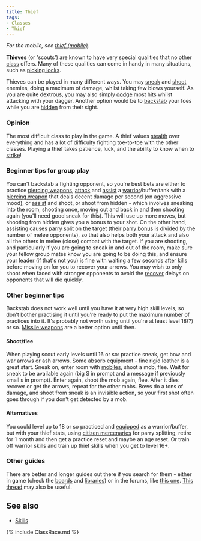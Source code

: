 ```yaml
---
title: Thief
tags:
- Classes
- Thief
---
```


*For the mobile, see [thief (mobile)](thief_(mobile) "wikilink").*

**Thieves** (or 'scouts') are known to have very special qualities that
no other [class](class "wikilink") offers. Many of these qualities can
come in handy in many situations, such as [picking
locks](pick "wikilink").

Thieves can be played in many different ways. You may
[sneak](sneak "wikilink") and [shoot](shoot "wikilink") enemies, doing a
maximum of damage, whilst taking few blows yourself. As you are quite
dextrous, you may also simply [dodge](dodge "wikilink") most hits whilst
attacking with your dagger. Another option would be to
[backstab](backstab "wikilink") your foes while you are
[hidden](hide "wikilink") from their sight.

### Opinion

The most difficult class to play in the game. A thief values
[stealth](sneak "wikilink") over everything and has a lot of difficulty
fighting toe-to-toe with the other classes. Playing a thief takes
patience, luck, and the ability to know when to
[strike](backstab "wikilink")!

### Beginner tips for group play

You can't backstab a fighting opponent, so you're best bets are either
to practice [piercing weapons](piercing_weapons "wikilink"),
[attack](attack "wikilink") and [assist](assist "wikilink") a
[warrior](warrior "wikilink")/buffer/tank with a [piercing
weapon](piercing_weapon "wikilink") that deals decent damage per second
(on aggressive mood), or [assist](assist "wikilink") and shoot, or shoot
from hidden - which involves sneaking into the room, shooting once,
moving out and back in and then shooting again (you'll need good sneak
for this). This will use up more moves, but shooting from hidden gives
you a bonus to your shot. On the other hand, assisting causes [parry
split](parry_split "wikilink") on the target (their [parry
bonus](parry_bonus "wikilink") is divided by the number of melee
opponents), so that also helps both your attack and also all the others
in melee (close) combat with the target. If you are shooting, and
particularly if you are going to sneak in and out of the room, make sure
your fellow group mates know you are going to be doing this, and ensure
your leader (if that's not you) is fine with waiting a few seconds after
kills before moving on for you to recover your arrows. You may wish to
only shoot when faced with stronger opponents to avoid the
[recover](recover "wikilink") delays on opponents that will die quickly.

### Other beginner tips

Backstab does not work well until you have it at very high skill levels,
so don't bother practising it until you're ready to put the maximum
number of practices into it. It's probably not worth using until you're
at least level 18(?) or so. [Missile
weapons](Missile_weapons "wikilink") are a better option until then.

#### Shoot/flee

When playing scout early levels until 16 or so: practice sneak, get bow
and war arrows or ash arrows. Some absorb equipment - fine rigid leather
is a great start. Sneak on, enter room with
[mobiles](mobiles "wikilink"), shoot a mob, flee. Wait for sneak to be
available again (big S in prompt and a message if previously small s in
prompt). Enter again, shoot the mob again, flee. After it dies recover
or get the arrows, repeat for the other mobs. Bows do a tons of damage,
and shoot from sneak is an invisible action, so your first shot often
goes through if you don't get detected by a mob.

#### Alternatives

You could level up to 18 or so practiced and
[equipped](equipment "wikilink") as a warrior/buffer, but with your
thief stats, using [citizen mercenaries](citizen_mercenaries "wikilink")
for parry splitting, retire for 1 month and then get a practice reset
and maybe an age reset. Or train off warrior skills and train up thief
skills when you get to level 16+.

### Other guides

There are better and longer guides out there if you search for them -
either in game (check the [boards](boards "wikilink") and
[libraries](libraries "wikilink")) or in the forums, like [this
one](https://mume.org/forum/viewtopic.php?p=5970&sid=b7d0ef4db9c9ab9ad8f057abce07658c#p5970).
[This thread](https://mume.org/forum/viewtopic.php?t=1283) may also be
useful.

## See also

- [Skills](Skill "wikilink")

{% include ClassRace.md %}
